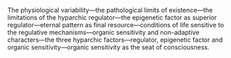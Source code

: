 The physiological variability—the pathological limits of existence—the limitations of the hyparchic regulator—the epigenetic factor as superior regulator—eternal pattern as final resource—conditions of life sensitive to the regulative mechanisms—organic sensitivity and non-adaptive characters—the three hyparchic factors—regulator, epigenetic factor and organic sensitivity—organic sensitivity as the seat of consciousness.
